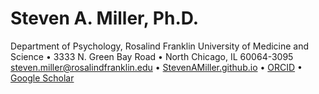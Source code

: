 <html>

<head>
    <meta charset="UTF-8">
    <meta name="viewport" content="width=device-width, initial-scale=1.0">
</head>

<body>    
    <h1>Steven A. Miller, Ph.D.</h1>
    <div class="contact-info">
        <p>
            Department of Psychology, Rosalind Franklin University of Medicine and Science • 3333 N. Green Bay Road • North Chicago, IL 60064-3095<br>
            <a href="mailto:steven.miller@rosalindfranklin.edu">steven.miller@rosalindfranklin.edu</a> • 
            <a href="https://StevenAMiller.github.io">StevenAMiller.github.io</a> • 
            <a href="https://orcid.org/0000-0001-6687-776X">ORCID</a> • 
            <a href="https://scholar.google.com/citations?user=ggne6LkAAAAJ&hl=en">Google Scholar</a>
        </p>

</body>
</html>
